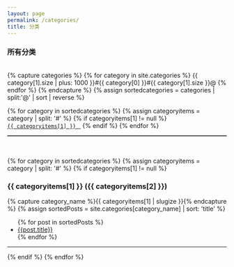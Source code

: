 ```yaml
---
layout: page
permalink: /categories/
title: 分类
---
```


<div>
  <span class="all-categories">
    <h3 class="all-categories-head">所有分类</h3>
    <br>
  {% capture categories %}
    {% for category in site.categories %}
      {{ category[1].size | plus: 1000 }}#{{ category[0] }}#{{ category[1].size }}@
    {% endfor %}
  {% endcapture %}
  {% assign sortedcategories = categories | split:'@' | sort | reverse %}

  {% for category in sortedcategories %}
    {% assign categoryitems = category | split: '#' %}
    {% if categoryitems[1] != null %}
        <a href="{{site.baseurl}}/categories/#{{ categoryitems[1] | slugize }}"><code class="highligher-rouge"><nobr>
          {{ categoryitems[1] }}
        </nobr></code>&nbsp;</a>
    {% endif %}
  {% endfor %}
    <br>
  </span>
</div>
<hr style="height:2px;border:none;color:#333;background-color:#333;">
<br>
<br>
<div id="archives">
  {% for category in sortedcategories %}
    {% assign categoryitems = category | split: '#' %}
    {% if categoryitems[1] != null %}
      <div class="archive-group">
        <a name="{{ categoryitems[1] | slugize }}"></a>
        <h3 class="category-head">{{ categoryitems[1] }} <span>({{ categoryitems[2] }})</span></h3>
        <div class="category-posts">
        {% capture category_name %}{{ categoryitems[1] | slugize }}{% endcapture %}
        {% assign sortedPosts = site.categories[category_name] | sort: 'title' %}
        <ul>
        {% for post in sortedPosts %}
        <article class="archive-item">
            <li><a href="{{ site.baseurl }}{{ post.url }}">
              {{post.title}}
            </a></li>
        </article>
        {% endfor %}
        </ul>
        <hr class="rounded">
        </div>
      </div>
    {% endif %}
  {% endfor %}
</div>
